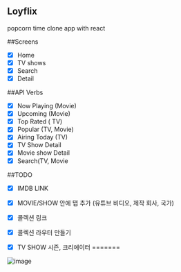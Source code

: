 ## Loyflix
popcorn time clone app with react

##Screens

- [x] Home
- [x] TV shows
- [x] Search
- [x] Detail

##API Verbs

- [x] Now Playing (Movie)
- [x] Upcoming (Movie)
- [x] Top Rated ( TV)
- [x] Popular (TV, Movie)
- [x] Airing Today (TV)
- [x] TV Show Detail
- [x] Movie show Detail
- [x] Search(TV, Movie

##TODO

- [x] IMDB LINK
- [x] MOVIE/SHOW 안에 탭 추가 (유튜브 비디오, 제작 회사, 국가)
- [x] 콜렉션 링크
- [x] 콜렉션 라우터 만들기
- [x] TV SHOW 시즌, 크리에이터 
=======


![image](https://user-images.githubusercontent.com/35419326/58400949-79990800-8097-11e9-9bd7-ab0581a3c8a6.png)
